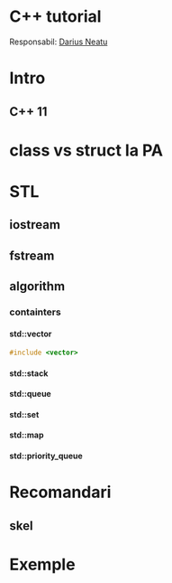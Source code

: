 # C++ tutorial
Responsabil: [Darius Neatu](neatudarius@gmail.com)

# Intro
## C++ 11

# class vs struct la PA
 
# STL

## iostream

## fstream

## algorithm

### containters
#### std::vector
``` cpp
#include <vector>
```

#### std::stack
#### std::queue
#### std::set
#### std::map
#### std::priority_queue

# Recomandari
## skel

# Exemple
<!--stackedit_data:
eyJoaXN0b3J5IjpbLTE2OTE2NjA2MzZdfQ==
-->